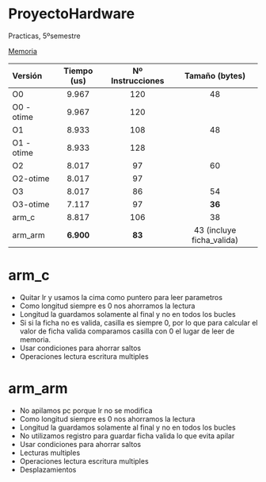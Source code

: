 # ProyectoHardware
Practicas, 5ºsemestre

[Memoria](https://docs.google.com/document/d/1xSNtcLDT8_QaK9UT04fA6OzAKEv2U6cILV34ajthANU/edit?usp=sharing)


|Versión|Tiempo (us) | Nº Instrucciones | Tamaño (bytes)| 
|:--|:---:|:--:|:--:|
|O0|9.967|120|48|
|O0 -otime|9.967|120||
|O1|8.933|108|48|
|O1 -otime|8.933|128||
|O2|8.017|97|60|
|O2-otime|8.017|97||
|O3|8.017|86|54|
|O3-otime|7.117|97|**36**|
|arm_c|8.817|106|38|
|arm_arm|**6.900**|**83**|43 (incluye ficha_valida)|




# arm_c

* Quitar lr y usamos la cima como puntero para leer parametros
* Como longitud siempre es 0 nos ahorramos la lectura
* Longitud la guardamos solamente al final y no en todos los bucles
* Si si la ficha no es valida, casilla es siempre 0, por lo que para calcular el valor de ficha valida comparamos casilla con 0 el lugar de leer de memoria.
* Usar condiciones para ahorrar saltos
* Operaciones lectura escritura multiples

# arm_arm

* No apilamos pc porque lr no se modifica
* Como longitud siempre es 0 nos ahorramos la lectura
* Longitud la guardamos solamente al final y no en todos los bucles
* No utilizamos registro para guardar ficha valida lo que evita apilar
* Usar condiciones para ahorrar saltos
* Lecturas multiples
* Operaciones lectura escritura multiples
* Desplazamientos
